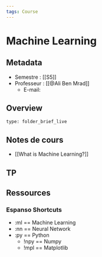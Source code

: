 ```yaml
---
tags: Course
---
```


# Machine Learning 
## Metadata
* Semestre : [[S5]]
* Professeur : [[@Ali Ben Mrad]]
	* E-mail: 
## Overview
 
```ccard
type: folder_brief_live
```
 
## Notes de cours
* [[What is Machine Learning?]]
## TP
## Ressources 
### Espanso Shortcuts
*  :ml == Machine Learning
*  :nn == Neural Network 
*  :py  == Python 
	*  !npy == Numpy 
	*  !mpl == Matplotlib